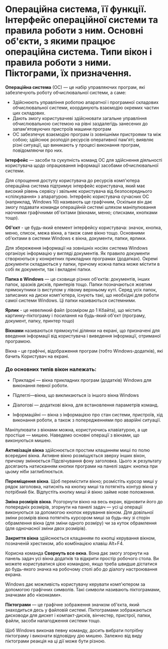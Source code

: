 # Операційна система, її функції. Інтерфейс операційної системи та правила роботи з ним. Основні об'єкти, з якими працює операційна система. Типи вікон і правила роботи з ними. Піктограми, їх призначення.
**Операційна система** (ОС) — це набір управляючих програм, які забезпечують роботу обчислювальної системи, а саме:
- Здійснюють управління роботою апаратної і програмної складових обчислювальної системи, координують взаємодію ок­ремих частин цих складових.
- Дають змогу користувачеві здійснювати загальне управління обчислювальною системою на рівні заздалегідь занесених до запам'ятовуючих пристроїв машини програм
- ОС забезпечує взаємодію програм із зовнішніми пристроями та між собою; здійснює розподіл ресурсів оперативної пам'яті; виявляє різні ситуації, що виникають у процесі виконання про­грам, повідомляючи про них.

**Інтерфейс** — засоби та сукупність команд ОС для здійснення діяльності користувача щодо опрацювання інформації засобами обчислювальної системи.

Для спрощення доступу користувача до ресурсів комп'ютера операційна система підтримує інтерфейс користувача, який має високий рівень сервісу і звільняє користувача від безпосереднього «спілкування» з апаратурою.
Інтерфейс користувача сучасних ОС (наприклад, Windows 10) називають ще графічним, Оскільки він дає змогу подавати команди операційній системі шляхом маніпулювання наочними графічними об'єктами (вікнами, меню; списками, кнопками тощо).

**Об'єкт** - це будь-який елемент інтерфейсу користувача: значок, кнопка, меню, список, межа вікна, а також саме вікно тощо. Основними об'єктами в системи Windows є вікна, документи, папки, ярлики.

Для збереження інформації на зовнішніх носіях система Windows організує інформацію у вигляді документів. Як правило документи створюються у конкретних прикладних програмах (додатках). Окремі документи складаються у папки, причому кожна папка може містити в собі як документи, так і вкладені папки.

**Папка в Windows** — це сховище різних об'єктів: документів, інших папок, зразків дисків, принтерів тощо. Папки позначаються жовтим прямокутники із виступом  у лівому верхньому куті. Серед усіх папок, записаних на диски комп'ютера, існують такі, що необхідні для роботи самої системи Windows. Ці папки називаються системними.

**Ярлик** - це невеликий файл (розміром до 1 Кбайта), що містить картинку-піктограму і посилання на будь-який об'єкт (програму, документ, папку, принтер тощо)

**Вікнами** називаються прямокутні ділянки на екрані, що призначені для введення інформації від користувача і виведення інформації, отриманої програмою.

Вікна – це графічні, відображення програм (тобто Windows-додатків), які бачить Користувач на екрані.

### До основних типів вікон належать:

- Прикладні — вікна прикладних програм (додатків) Windows для виконання певної роботи.

- Підлеглі—вікна, що викликаються із іншого вікна Windows

- Діалогові — додаткові вікна, для встановлення параметрів ко­манд. 

- Інформаційні — вікна з інформацією про стан системи, пристроїв, хід виконання роботи, а також з попередженнями про аварійні ситуації.

Маніпулювати з вікнами можна, користуючись клавіатурою, а ще простіше — мишею. Наведемо основні операції з вікнами, що виконуються мишею.

**Активізація вікна** здійснюється простим клацанням миші по полю всередині вікна. Активне вікно розміщується зверху інших вікон, причому змінюється Підсвічування фону заголовка. Цього ж результату досягають натисканням кнопки програми на панелі задач: кнопка при цьому ніби заглиблюється.

**Переміщення вікна**. Щоб перемістити вікно; розмістіть курсор миші у рядок заголовка, натисніть на кнопку миші та потягніть контур вікна у потрібний бік. Відпустіть кнопку миші й вікно займе нове положення.

**Зміна розмірів вікна**. Розгорнути вікно на весь екран, віднови­ти його до попередніх розмірів, згорнути на панелі задач — усі ці операції виконуються за допомогою кнопок керування вікном. Для довільної зміни розмірів вікна потягніть курсором миші за будь-яку зі сторін обрамлення вікна (для зміни одного розмі­ру) чи за куток обрамлення (для одночасної зміни двох розмірів).

**Закриття вікна** здійснюється клацанням по кнопці керування вікном, позначеній хрестиком, або комбінацією клавіш Alt+F4.

Корисна команда **Свернуть все окна**. Вона дає змогу згорнути на панель задач усі вікна додатків та відкрити простір робочого стола. Ви можете користуватися цією командою, якщо треба швидше дістатися до будь-якого значка на робочому столі або до діалогу настроювання екрана.

Windows дає можливість користувачу керувати комп'ютером за допомогою графічних символів. Такі символи називають піктограмами, значками або «іконками».

**Піктограми** — це графічне зображення значком об'єкта, який знаходиться десь у файловій системі. Піктограмами зображаються дисководи для дискет і компакт-дисків, вінчестер, пристрої, папки, файли, засоби налагодження системи тощо.    

Щоб Windows виконав певну команду, досить вибрати потрібну піктограму і виконати відповідну дію мишею. Залежно від виду піктограми реакція на ці дії може бути різною.



